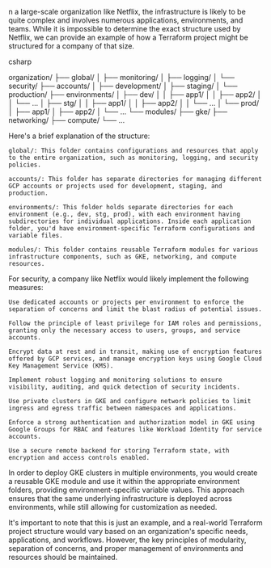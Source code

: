 n a large-scale organization like Netflix, the infrastructure is likely to be quite complex and involves numerous applications, environments, and teams. While it is impossible to determine the exact structure used by Netflix, we can provide an example of how a Terraform project might be structured for a company of that size.

csharp

organization/
├── global/
│   ├── monitoring/
│   ├── logging/
│   └── security/
├── accounts/
│   ├── development/
│   ├── staging/
│   └── production/
├── environments/
│   ├── dev/
│   │   ├── app1/
│   │   ├── app2/
│   │   └── ...
│   ├── stg/
│   │   ├── app1/
│   │   ├── app2/
│   │   └── ...
│   └── prod/
│       ├── app1/
│       ├── app2/
│       └── ...
└── modules/
    ├── gke/
    ├── networking/
    ├── compute/
    └── ...

Here's a brief explanation of the structure:

    global/: This folder contains configurations and resources that apply to the entire organization, such as monitoring, logging, and security policies.

    accounts/: This folder has separate directories for managing different GCP accounts or projects used for development, staging, and production.

    environments/: This folder holds separate directories for each environment (e.g., dev, stg, prod), with each environment having subdirectories for individual applications. Inside each application folder, you'd have environment-specific Terraform configurations and variable files.

    modules/: This folder contains reusable Terraform modules for various infrastructure components, such as GKE, networking, and compute resources.

For security, a company like Netflix would likely implement the following measures:

    Use dedicated accounts or projects per environment to enforce the separation of concerns and limit the blast radius of potential issues.

    Follow the principle of least privilege for IAM roles and permissions, granting only the necessary access to users, groups, and service accounts.

    Encrypt data at rest and in transit, making use of encryption features offered by GCP services, and manage encryption keys using Google Cloud Key Management Service (KMS).

    Implement robust logging and monitoring solutions to ensure visibility, auditing, and quick detection of security incidents.

    Use private clusters in GKE and configure network policies to limit ingress and egress traffic between namespaces and applications.

    Enforce a strong authentication and authorization model in GKE using Google Groups for RBAC and features like Workload Identity for service accounts.

    Use a secure remote backend for storing Terraform state, with encryption and access controls enabled.

In order to deploy GKE clusters in multiple environments, you would create a reusable GKE module and use it within the appropriate environment folders, providing environment-specific variable values. This approach ensures that the same underlying infrastructure is deployed across environments, while still allowing for customization as needed.

It's important to note that this is just an example, and a real-world Terraform project structure would vary based on an organization's specific needs, applications, and workflows. However, the key principles of modularity, separation of concerns, and proper management of environments and resources should be maintained.
